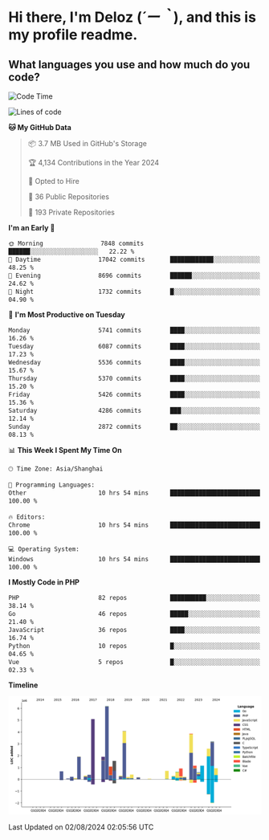 # **Hi there, I'm Deloz (*´ー｀*), and this is my profile readme.**

## **What languages you use and how much do you code?**

<!--START_SECTION:waka-->
![Code Time](http://img.shields.io/badge/Code%20Time-4%2C502%20hrs%2030%20mins-blue)

![Lines of code](https://img.shields.io/badge/From%20Hello%20World%20I%27ve%20Written-40.5%20million%20lines%20of%20code-blue)

**🐱 My GitHub Data** 

> 📦 3.7 MB Used in GitHub's Storage 
 > 
> 🏆 4,134 Contributions in the Year 2024
 > 
> 💼 Opted to Hire
 > 
> 📜 36 Public Repositories 
 > 
> 🔑 193 Private Repositories 
 > 
**I'm an Early 🐤** 

```text
🌞 Morning                7848 commits        ██████░░░░░░░░░░░░░░░░░░░   22.22 % 
🌆 Daytime                17042 commits       ████████████░░░░░░░░░░░░░   48.25 % 
🌃 Evening                8696 commits        ██████░░░░░░░░░░░░░░░░░░░   24.62 % 
🌙 Night                  1732 commits        █░░░░░░░░░░░░░░░░░░░░░░░░   04.90 % 
```
📅 **I'm Most Productive on Tuesday** 

```text
Monday                   5741 commits        ████░░░░░░░░░░░░░░░░░░░░░   16.26 % 
Tuesday                  6087 commits        ████░░░░░░░░░░░░░░░░░░░░░   17.23 % 
Wednesday                5536 commits        ████░░░░░░░░░░░░░░░░░░░░░   15.67 % 
Thursday                 5370 commits        ████░░░░░░░░░░░░░░░░░░░░░   15.20 % 
Friday                   5426 commits        ████░░░░░░░░░░░░░░░░░░░░░   15.36 % 
Saturday                 4286 commits        ███░░░░░░░░░░░░░░░░░░░░░░   12.14 % 
Sunday                   2872 commits        ██░░░░░░░░░░░░░░░░░░░░░░░   08.13 % 
```


📊 **This Week I Spent My Time On** 

```text
🕑︎ Time Zone: Asia/Shanghai

💬 Programming Languages: 
Other                    10 hrs 54 mins      █████████████████████████   100.00 % 

🔥 Editors: 
Chrome                   10 hrs 54 mins      █████████████████████████   100.00 % 

💻 Operating System: 
Windows                  10 hrs 54 mins      █████████████████████████   100.00 % 
```

**I Mostly Code in PHP** 

```text
PHP                      82 repos            ██████████░░░░░░░░░░░░░░░   38.14 % 
Go                       46 repos            █████░░░░░░░░░░░░░░░░░░░░   21.40 % 
JavaScript               36 repos            ████░░░░░░░░░░░░░░░░░░░░░   16.74 % 
Python                   10 repos            █░░░░░░░░░░░░░░░░░░░░░░░░   04.65 % 
Vue                      5 repos             █░░░░░░░░░░░░░░░░░░░░░░░░   02.33 % 
```



**Timeline**

![Lines of Code chart](https://raw.githubusercontent.com/deloz/deloz/main/assets/bar_graph.png)


 Last Updated on 02/08/2024 02:05:56 UTC
<!--END_SECTION:waka-->
